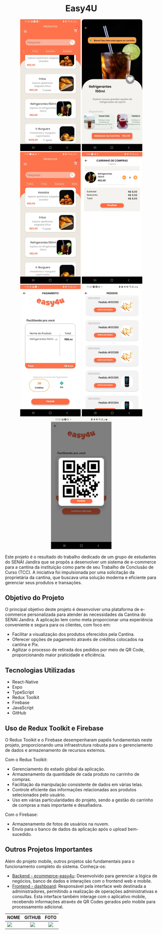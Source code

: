 <div align="center">
  <h1>Easy4U</h1>
</div>

<div align="center">
  <img src="/src/assets/img/allproducts1.jpeg" alt="All Produts Screen 1" width="200"/>
  <img src="/src/assets/img/product.jpeg" alt="Product 1" width="200"/>
  <img src="/src/assets/img/allproducts2.jpeg" alt="All Produts Screen 2" width="200"/>
  <img src="/src/assets/img/shoppingcart.jpeg" alt="Shopping Cart" width="200"/>
  <img src="/src/assets/img/checkout.jpeg" alt="Chechout Screen 1" width="200"/>
  <img src="/src/assets/img/orders.jpeg" alt="Orders Screen 1" width="200"/>
  <img src="/src/assets/img/qrcode.jpeg" alt="QrCode Screen" width="200"/>
</div>



<div>
  <p>Este projeto é o resultado do trabalho dedicado de um grupo de estudantes do SENAI Jandira que se propôs a desenvolver um sistema de e-commerce para a cantina da instituição como parte de seu Trabalho de Conclusão de Curso (TCC). A iniciativa foi impulsionada por uma solicitação da proprietária da cantina, que buscava uma solução moderna e eficiente para gerenciar seus produtos e transações.</p>
</div>

<div>
  <h2>Objetivo do Projeto</h2>
  <p>O principal objetivo deste projeto é desenvolver uma plataforma de e-commerce personalizada para atender às necessidades da Cantina do SENAI Jandira. A aplicação tem como meta proporcionar uma experiência conveniente e segura para os clientes, com foco em:</p>
  
  - Facilitar a visualização dos produtos oferecidos pela Cantina.
  - Oferecer opções de pagamento através de créditos colocados na cantina e Pix.
  - Agilizar o processo de retirada dos pedidos por meio de QR Code, proporcionando maior praticidade e eficiência.
</div>

<div>
  <h2>Tecnologias Utilizadas</h2>
  <ul>
    <li>React-Native</li>
    <li>Expo</li>
    <li>TypeScript</li>
    <li>Redux Toolkit</li>
    <li>Firebase</li>
    <li>JavaScript</li>
    <li>GitHub</li>
  </ul>
</div>

<div>
  <h2>Uso de Redux Toolkit e Firebase</h2>
  <p>O Redux Toolkit e o Firebase desempenharam papéis fundamentais neste projeto, proporcionando uma infraestrutura robusta para o gerenciamento de dados e armazenamento de recursos externos.</p>
  
  <p>Com o Redux Toolkit:</p>
  <ul>
    <li>Gerenciamento do estado global da aplicação.</li>
    <li>Armazenamento da quantidade de cada produto no carrinho de compras.</li>
    <li>Facilitação da manipulação consistente de dados em várias telas.</li>
    <li>Controle eficiente das informações relacionadas aos produtos selecionados pelo usuário.</li>
    <li>Uso em várias particularidades do projeto, sendo a gestão do carrinho de compras a mais importante e desafiadora.</li>
  </ul>
  
  <p>Com o Firebase:</p>
  <ul>
    <li>Armazenamento de fotos de usuários na nuvem.</li>
    <li>Envio para o banco de dados da aplicação após o upload bem-sucedido.</li>
  </ul>
</div>


<div>
  <h2>Outros Projetos Importantes</h2>
  <p>Além do projeto mobile, outros projetos são fundamentais para o funcionamento completo do sistema. Conheça-os:</p>
  
  - [Backend - ecommerce-easy4u](https://github.com/Ma7hs/ecommerce-easy4u): Desenvolvido para gerenciar a lógica de negócios, banco de dados e interações com o frontend web e mobile.
  - [Frontend - dashboard](https://github.com/akatsuki-devs/dashboard): Responsável pela interface web destinada a administradores, permitindo a realização de operações administrativas e consultas. Esta interface também interage com o aplicativo mobile, recebendo informações através de QR Codes gerados pelo mobile para processamento adicional.
</div>



|NOME                                                                                                                                                                                   |                                               GITHUB                                               |                                       FOTO                                        |
| :----------------------------------------------------------------------------------------------------------------------------------------------------------------------------------------- | :------------------------------------------------------------------------------------------------: | :-------------------------------------------------------------------------------: |
| <a href="https://github.com/lucasvinip"><img src="https://img.shields.io/badge/DESENVOLVEDOR-LUCAS%20VINICIUS%20SILVA-informational?style=for-the-badge&logo=appveyorlabelColor=222222"></a> |   <a href="https://github.com/lucasvinip"><img src="https://skillicons.dev/icons?i=github&theme="/></a>   | <img src="https://avatars.githubusercontent.com/u/110206119?v=4" height="50"></a> |
